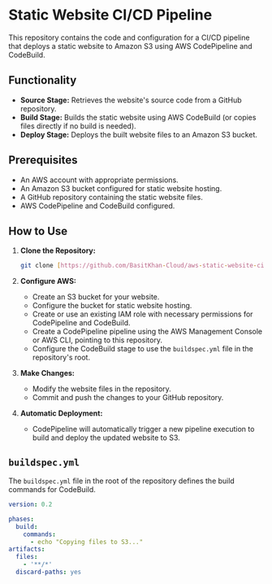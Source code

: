 # Static Website CI/CD Pipeline

This repository contains the code and configuration for a CI/CD pipeline that deploys a static website to Amazon S3 using AWS CodePipeline and CodeBuild.

## Functionality

- **Source Stage:** Retrieves the website's source code from a GitHub repository.
- **Build Stage:** Builds the static website using AWS CodeBuild (or copies files directly if no build is needed).
- **Deploy Stage:** Deploys the built website files to an Amazon S3 bucket.

## Prerequisites

- An AWS account with appropriate permissions.
- An Amazon S3 bucket configured for static website hosting.
- A GitHub repository containing the static website files.
- AWS CodePipeline and CodeBuild configured.

## How to Use

1.  **Clone the Repository:**
    ```bash
    git clone [https://github.com/BasitKhan-Cloud/aws-static-website-cicd.git](https://github.com/BasitKhan-Cloud/aws-static-website-cicd.git)
    ```

2.  **Configure AWS:**
    - Create an S3 bucket for your website.
    - Configure the bucket for static website hosting.
    - Create or use an existing IAM role with necessary permissions for CodePipeline and CodeBuild.
    - Create a CodePipeline pipeline using the AWS Management Console or AWS CLI, pointing to this repository.
    - Configure the CodeBuild stage to use the `buildspec.yml` file in the repository's root.

3.  **Make Changes:**
    - Modify the website files in the repository.
    - Commit and push the changes to your GitHub repository.

4.  **Automatic Deployment:**
    - CodePipeline will automatically trigger a new pipeline execution to build and deploy the updated website to S3.

## `buildspec.yml`

The `buildspec.yml` file in the root of the repository defines the build commands for CodeBuild.

```yaml
version: 0.2

phases:
  build:
    commands:
      - echo "Copying files to S3..."
artifacts:
  files:
    - '**/*'
  discard-paths: yes
